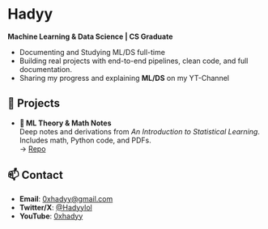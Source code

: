 # Hadyy

**Machine Learning & Data Science | CS Graduate**

- Documenting and Studying ML/DS full-time
- Building real projects with end-to-end pipelines, clean code, and full documentation.
- Sharing my progress and explaining **ML/DS** on my YT-Channel

## 🚀 Projects

- **📘 ML Theory & Math Notes**  
  Deep notes and derivations from *An Introduction to Statistical Learning*. Includes math, Python code, and PDFs.  
  → [Repo](https://github.com/0xHadyy/isl-python)


## 📫 Contact
- **Email**: 0xhadyy@gmail.com  
- **Twitter/X**: [@Hadyylol](https://twitter.com/Hadyylol)  
- **YouTube**: [0xhadyy](https://www.youtube.com/channel/UCPN_eQoKAJTb7u3JUhYKq2g)
